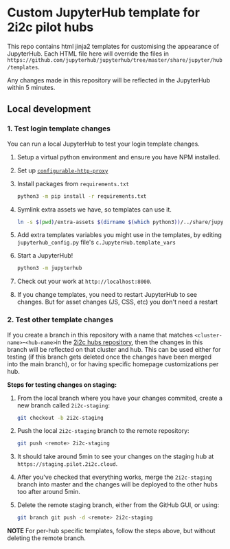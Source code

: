 # Custom JupyterHub template for 2i2c pilot hubs

This repo contains html jinja2 templates for customising the appearance of JupyterHub. Each HTML file here will override the files in `https://github.com/jupyterhub/jupyterhub/tree/master/share/jupyter/hub/templates`.

Any changes made in this repository will be reflected in the JupyterHub within 5 minutes.

## Local development

### 1. Test login template changes

You can run a local JupyterHub to test your login template changes.


1. Setup a virtual python environment and ensure you have NPM installed.

2. Set up [`configurable-http-proxy`](https://github.com/jupyterhub/configurable-http-proxy#install)

3. Install packages from `requirements.txt`

   ```bash
   python3 -m pip install -r requirements.txt
   ```

4. Symlink extra assets we have, so templates can use it.

   ```bash
   ln -s $(pwd)/extra-assets $(dirname $(which python3))/../share/jupyterhub/static
   ```
5. Add extra templates variables you might use in the templates, by editing
   `jupyterhub_config.py` file's `c.JupyterHub.template_vars`

6. Start a JupyterHub!

   ```bash
   python3 -m jupyterhub
   ```

7. Check out your work at `http://localhost:8000`.

8. If you change templates, you need to restart JupyterHub to see changes.
   But for asset changes (JS, CSS, etc) you don't need a restart

### 2. Test other template changes

If you create a branch in this repository with a name that matches `<cluster-name>`-`<hub-name>`in the [2i2c hubs repository](https://github.com/2i2c-org/infrastructure/tree/HEAD/config/clusters), then the changes in this branch will be reflected on that cluster and hub. This can be used either for testing (if this branch gets deleted once the changes have been merged into the main branch), or for having specific homepage customizations per hub.

**Steps for testing changes on staging:**

1. From the local branch where you have your changes commited, create a new branch called `2i2c-staging`:

   ```bash
   git checkout -b 2i2c-staging
   ```

2. Push the local `2i2c-staging` branch to the remote repository:

   ```bash
   git push <remote> 2i2c-staging
   ```
3. It should take around 5min to see your changes on the staging hub at `https://staging.pilot.2i2c.cloud`.

4. After you've checked that everything works, merge the `2i2c-staging` branch into master and the changes
will be deployed to the other hubs too after around 5min.

5. Delete the remote staging branch, either from the GitHub GUI, or using:

   ```bash
   git branch git push -d <remote> 2i2c-staging
   ```

**NOTE**
For per-hub specific templates, follow the steps above, but without deleting the remote branch.
